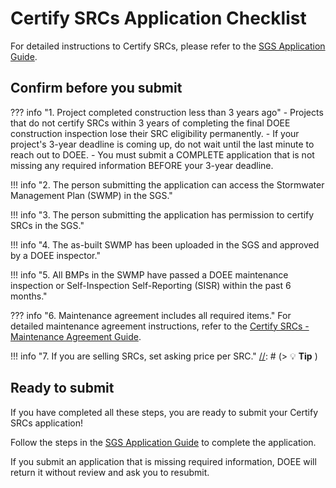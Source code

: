 # Certify SRCs Application Checklist
For detailed instructions to Certify SRCs, please refer to the [SGS Application Guide](Certify-SRCs_SGS-Application-Guide.md).

## Confirm before you submit
 
[//]: # ([//]:- [ ] **Project completed construction less than 3 years ago**)

??? info "1. Project completed construction less than 3 years ago"
    - Projects that do not certify SRCs within 3 years of completing the final DOEE construction inspection lose their SRC eligibility permanently. 
    - If your project's 3-year deadline is coming up, do not wait until the last minute to reach out to DOEE. 
    - You must submit a COMPLETE application that is not missing any required information BEFORE your 3-year deadline.

!!! info "2. The person submitting the application can access the Stormwater Management Plan (SWMP) in the SGS."

!!! info "3. The person submitting the application has permission to certify SRCs in the SGS."

!!! info "4. The as-built SWMP has been uploaded in the SGS and approved by a DOEE inspector."

!!! info "5. All BMPs in the SWMP have passed a DOEE maintenance inspection or Self-Inspection Self-Reporting (SISR) within the past 6 months."

??? info "6. Maintenance agreement includes all required items."
    For detailed maintenance agreement instructions, refer to the [Certify SRCs - Maintenance Agreement Guide](../Certify-SRCs_Maintenance-Agreement-Guide).

!!! info "7. If you are selling SRCs, set asking price per SRC."
[//]: # (> 💡 **Tip** )

[//]: # (> )

[//]: # (> For detailed maintenance agreement instructions, refer to the [Certify SRCs - Maintenance Agreement Guide]&#40;&#41;.**)


[//]: # (Required items:)
[//]: # (Dates that cover the entire certification period)
[//]: # (- Maintenance details for each BMP type)
[//]: # (- Summary of the maintenance provider's experience/expertise)
[//]: # (- Statement of understanding)
[//]: # (- Signatures and dates)
[//]: # (- Maintenance details for each BMP type)
[//]: # (- Summary of the maintenance provider's experience/expertise)
[//]: # (- Statement of understanding)
[//]: # (- Signatures and dates)



## Ready to submit
If you have completed all these steps, you are ready to submit your Certify SRCs application! 

Follow the steps in the [SGS Application Guide](Certify-SRCs_SGS-Application-Guide.md) to complete the application.

If you submit an application that is missing required information, DOEE will return it without review and ask you to resubmit.

